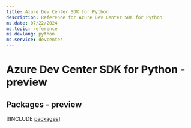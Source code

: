 ```yaml
---
title: Azure Dev Center SDK for Python
description: Reference for Azure Dev Center SDK for Python
ms.date: 07/22/2024
ms.topic: reference
ms.devlang: python
ms.service: devcenter
---
```

# Azure Dev Center SDK for Python - preview
## Packages - preview
[!INCLUDE [packages](dev-center-index.md)]